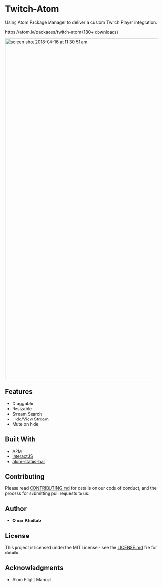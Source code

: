 # Twitch-Atom
Using Atom Package Manager to deliver a custom Twitch Player
integration.

https://atom.io/packages/twitch-atom (180+ downloads)


<img width="1122" alt="screen shot 2018-04-16 at 11 30 51 am" src="https://user-images.githubusercontent.com/26516889/38828867-39861b60-416c-11e8-82c1-0df8076a458e.png">

## Features

* Draggable
* Resizable
* Stream Search
* Hide/View Stream
* Mute on hide

## Built With

* [APM](https://atom.io/docs)
* [InteractJS](http://interactjs.io/)
* [atom-status-bar](https://github.com/atom/status-bar)

## Contributing

Please read [CONTRIBUTING.md](https://gist.github.com/PurpleBooth/b24679402957c63ec426) for details on our code of conduct, and the process for submitting pull requests to us.

## Author

* **Omar Khattab**

## License

This project is licensed under the MIT License - see the [LICENSE.md](LICENSE.md) file for details

## Acknowledgments

* Atom Flight Manual
